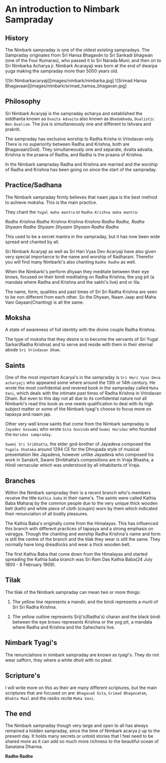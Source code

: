 # An introduction to Nimbark Sampraday

## History
The Nimbark sampraday is one of the oldest existing sampradays. The Sampraday originates from Śrī Hansa Bhagavān to Sri Sankadi bhagwan (one of the Four Kumaras), who passed it to Sri Narada Muni; and then on to Sri Nimbarka Acharya ji. Nimbark Acarayaji was born at the end of dwarpa yuga making the sampraday more than 5000 years old. 

![Sri Nimbarkacaryaji][images/nimbark/nimbarka.jpg]
![Srimad Hansa Bhagavaan][images/nimbark/srimad_hamsa_bhagavan.jpg]

## Philosophy
Sri Nimbark Acaryaji is the sampraday acharya and established the siddhanta known as `Dvaita Advaita` also known as `Bhedabheda`, `Dualistic Non-Dualism`. The jiva is simultaneously one and different to Ishvara and prakriti.

The sampraday has exclusive worship to Radha Krisha in Vrindavan only.  There is no superiority between Radha and Krishna, both are Bhagavaan(God). They simultaneously one and separate, dvaita advaita. Krishna is the praana of Radha, and Radha is the praana of Krishna. 

In the Nimbark sampraday Radha and Krishna are married and the worship of Radha and Krishna has been going on since the start of the sampraday.

## Practice/Sadhana
The Nimbark sampraday firmly believes that naam japa is the best method to achieve moksha. This is the main practice. 

 They chant the `Yugal maha mantra` or `Radha Krishna maha mantra`: 
 
*Radhe Krishna Radhe Krishna 
Krishna Krishna Radhe Radhe, 
Radhe Shyaam Radhe Shyaam 
Shyaam Shyaam Radhe Radhe*

This used to be a secret mantra in the sampraday, but it has now been wide spread and chanted by all.

 Sri Nimbark Acaryaji as well as Sri Hari Vyas Dev Acaryaji have also given very special importance to the name and worship of Radharani. Therefor you will find many Nimbarki's also chanting `Radhe Radhe` as well.

When the Nimbarki's perform dhyaan they meditate between their eye brows, focused on their bindi meditating on Radha Krishna, the yog pit (a mandala where Radha and Krishna and the sakhi's live) and or lila. 

The name, form, qualities and past times of Sri Sri Radha Krishna are seen to be non different from each other. So the Dhyaan, Naam Jaap and Maha Vani Gayaan(Chanting) is all the same.

## Moksha
A state of awareness of full identity with the divine couple Radha Krishna.

The type of moksha that they desire is to become the servants of Sri Yugal Sarkar(Radha Krishna) and to serve and reside with them in their eternal abode `Sri Vrindavan Dham`. 


## Saints
One of the most important Acarya's in the sampraday is `Sri Hari Vyas Deva acharyaji` who appeared some where around the 13th or 14th century. He wrote the most confidential and revered book in the sampraday called `Maha Vani`, which deals with the intimate past times of Radha Krishna in Vrindavan Dham. But even to this day not all due to its confidential nature not all Nimbarki's read this book as one needs qualification to deal with its high subject matter or some of the Nimbark tyagi's choose to focus more on tapasya and naam jap.

Other very well know saints that come from the Nimbark sampraday is `Jayadev Goswami` who wrote `Gita Govinda` and `Swami Haridas` who founded the `Haridas sampraday`.

`Swami Sri Sribhatta`, the elder god-brother of Jayadeva composed the `Yugala Shataka` around 1294 CE for the Dhrupada style of musical presentation like Jayadeva, however unlike Jayadeva who composed his work in Sanskrit, Swami Shribhatta’s compositions are in Vraja Bhasha, a Hindi vernacular which was understood by all inhabitants of Vraja.

## Branches
Within the Nimbark sampraday their is a recent branch who's members receive the title `Kathia baba` in their name's. The saints were called Kathia Baba Maharaj by the common people due to the very unique thick wooden belt (kath) and white piece of cloth (coupin) worn by them which indicated their renunciation of all bodily pleasures.

The Kathia Baba's originally come from the Himalayas. This has influenced this branch with different practices of tapasya and a strong emphasis on vairagya. Though the chanting and worship Radha Krishna's name and form is still the centre of the branch and the tilak they wear is still the same. They normally have long dreadlocks and wear a thick wooden belt.

The first Kathia Baba that come down from the Himalayas and started spreading the Kathia baba branch was Sri Ram Das Kathia Baba(24 July 1800 - 8 February 1909).

## Tilak
The tilak of the Nimbark sampraday can mean two or more things:
1. The yellow line represents a mandir, and the bindi represents a murti of Sri Sri Radha Krishna.

2. The yellow outline represents Sriji's(Radha's) charan and the black bindi between the eye brows represents Krishna or the yog pit, a mandala where Radha and Krishna and the Sahecharis live. 

## Nimbark Tyagi's
The renunciations in nimbark sampraday are known as tyagi's. They do not wear safforn, they where a white dhoti with no pleat.

## Scripture's
I will write more on this as their are many different scriptures, but the main scriptures that are focused on are: `Bhagavad Gita`, `Srimad Bhagavatam`, `Bhakta Maal` and the rasiks recite `Maha Vani`.
 
## The end
The Nimbark sampraday though very large and open to all has always remained a hidden sampraday, since the time of Nimbark acarya ji up to the present day. It holds many secrets or untold stories that I feel need to be shared more as it can add so much more richness to the beautiful ocean of Sanatana Dharma.


**Radhe Radhe**
